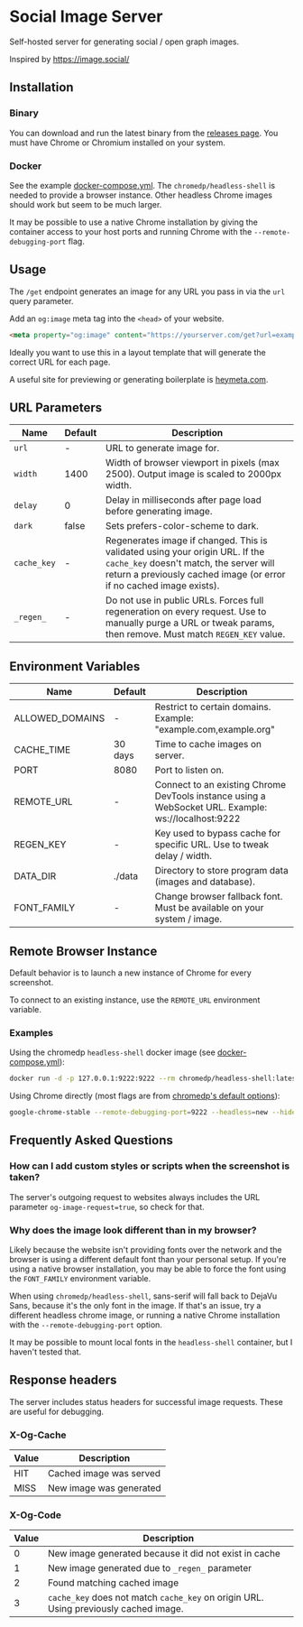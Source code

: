 # Social Image Server

Self-hosted server for generating social / open graph images.

Inspired by https://image.social/

## Installation

### Binary

You can download and run the latest binary from the [releases page](https://github.com/henrygd/social-image-server/releases). You must have Chrome or Chromium installed on your system.

### Docker

See the example [docker-compose.yml](/docker-compose.yml). The `chromedp/headless-shell` is needed to provide a browser instance. Other headless Chrome images should work but seem to be much larger.

It may be possible to use a native Chrome installation by giving the container access to your host ports and running Chrome with the `--remote-debugging-port` flag.

## Usage

The `/get` endpoint generates an image for any URL you pass in via the `url` query parameter.

Add an `og:image` meta tag into the `<head>` of your website.

```html
<meta property="og:image" content="https://yourserver.com/get?url=example.com" />
```

Ideally you want to use this in a layout template that will generate the correct URL for each page.

A useful site for previewing or generating boilerplate is [heymeta.com](https://www.heymeta.com/).

## URL Parameters

| Name        | Default | Description                                                                                                                                                                                     |
| ----------- | ------- | ----------------------------------------------------------------------------------------------------------------------------------------------------------------------------------------------- |
| `url`       | -       | URL to generate image for.                                                                                                                                                                      |
| `width`     | 1400    | Width of browser viewport in pixels (max 2500). Output image is scaled to 2000px width.                                                                                                         |
| `delay`     | 0       | Delay in milliseconds after page load before generating image.                                                                                                                                  |
| `dark`      | false   | Sets prefers-color-scheme to dark.                                                                                                                                                              |
| `cache_key` | -       | Regenerates image if changed. This is validated using your origin URL. If the `cache_key` doesn't match, the server will return a previously cached image (or error if no cached image exists). |
| `_regen_`   | -       | Do not use in public URLs. Forces full regeneration on every request. Use to manually purge a URL or tweak params, then remove. Must match `REGEN_KEY` value.                                   |

## Environment Variables

| Name            | Default | Description                                                                                         |
| --------------- | ------- | --------------------------------------------------------------------------------------------------- |
| ALLOWED_DOMAINS | -       | Restrict to certain domains. Example: "example.com,example.org"                                     |
| CACHE_TIME      | 30 days | Time to cache images on server.                                                                     |
| PORT            | 8080    | Port to listen on.                                                                                  |
| REMOTE_URL      | -       | Connect to an existing Chrome DevTools instance using a WebSocket URL. Example: ws://localhost:9222 |
| REGEN_KEY       | -       | Key used to bypass cache for specific URL. Use to tweak delay / width.                              |
| DATA_DIR        | ./data  | Directory to store program data (images and database).                                              |
| FONT_FAMILY     | -       | Change browser fallback font. Must be available on your system / image.                             |

## Remote Browser Instance

Default behavior is to launch a new instance of Chrome for every screenshot.

To connect to an existing instance, use the `REMOTE_URL` environment variable.

### Examples

Using the chromedp `headless-shell` docker image (see [docker-compose.yml](https://github.com/henrygd/social-image-server/blob/main/docker-compose.yml)):

```sh
docker run -d -p 127.0.0.1:9222:9222 --rm chromedp/headless-shell:latest
```

Using Chrome directly (most flags are from [chromedp's default options](https://pkg.go.dev/github.com/chromedp/chromedp@v0.9.5#pkg-variables)):

```sh
google-chrome-stable --remote-debugging-port=9222 --headless=new --hide-scrollbars --font-render-hinting=none --disable-background-networking --enable-features=NetworkService,NetworkServiceInProcess --disable-extensions --disable-breakpad --disable-backgrounding-occluded-windows --disable-default-apps --disable-background-timer-throttling --disable-features=site-per-process,Translate,BlinkGenPropertyTrees --disable-hang-monitor --disable-client-side-phishing-detection --disable-popup-blocking --disable-prompt-on-repost --disable-sync --disable-translate --metrics-recording-only --no-first-run --password-store=basic --use-mock-keychain
```

## Frequently Asked Questions

### How can I add custom styles or scripts when the screenshot is taken?

The server's outgoing request to websites always includes the URL parameter `og-image-request=true`, so check for that.

### Why does the image look different than in my browser?

Likely because the website isn't providing fonts over the network and the browser is using a different default font than your personal setup. If you're using a native browser installation, you may be able to force the font using the `FONT_FAMILY` environment variable.

When using `chromedp/headless-shell`, sans-serif will fall back to DejaVu Sans, because it's the only font in the image. If that's an issue, try a different headless chrome image, or running a native Chrome installation with the `--remote-debugging-port` option.

It may be possible to mount local fonts in the `headless-shell` container, but I haven't tested that.

## Response headers

The server includes status headers for successful image requests. These are useful for debugging.

### X-Og-Cache

| Value | Description             |
| ----- | ----------------------- |
| HIT   | Cached image was served |
| MISS  | New image was generated |

### X-Og-Code

| Value | Description                                                                          |
| ----- | ------------------------------------------------------------------------------------ |
| 0     | New image generated because it did not exist in cache                                |
| 1     | New image generated due to `_regen_` parameter                                       |
| 2     | Found matching cached image                                                          |
| 3     | `cache_key` does not match `cache_key` on origin URL. Using previously cached image. |
